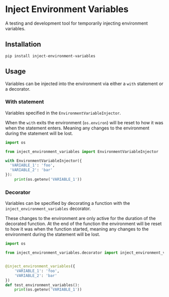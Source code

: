 # Inject Environment Variables

A testing and development tool for temporarily injecting environment variables.

## Installation

```
pip install inject-environment-variables
```

## Usage

Variables can be injected into the environment via either a `with` statement or a decorator.

### With statement

Variables specified in the `EnvironmentVariableInjector`.

When the `with` exits the environment (`os.environ`) will be reset to how it was when the statement enters.
Meaning any changes to the environment during the statement will be lost.


```python
import os

from inject_environment_variables import EnvironmentVariableInjector

with EnvironmentVariableInjector({
  'VARIABLE_1': 'foo',
  'VARIABLE_2': 'bar'
}):
    print(os.getenv('VARIABLE_1')) 
```

### Decorator

Variables can be specified by decorating a function with the `inject_environment_variables` decorator.

These changes to the environment are only active for the duration of the decorated function. 
At the end of the function the environment will be reset to how it was when the function started, 
meaning any changes to the environment during the statement will be lost.

```python
import os

from inject_environment_variables.decorator import inject_environment_variables


@inject_environment_variables({
    'VARIABLE_1': 'foo',
    'VARIABLE_2': 'bar'
})
def test_environment_variables():
    print(os.getenv('VARIABLE_1')) 
```